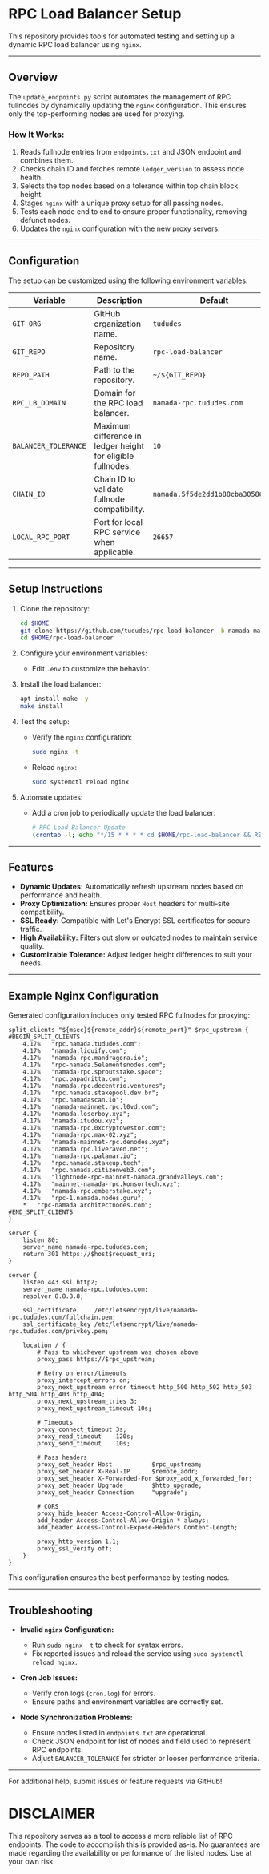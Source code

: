 
# RPC Load Balancer Setup

This repository provides tools for automated testing and setting up a dynamic RPC load balancer using `nginx`.

---

## Overview

The `update_endpoints.py` script automates the management of RPC fullnodes by dynamically updating the `nginx` configuration. This ensures only the top-performing nodes are used for proxying.

### How It Works:
1. Reads fullnode entries from `endpoints.txt` and JSON endpoint and combines them.
2. Checks chain ID and fetches remote `ledger_version` to assess node health.
3. Selects the top nodes based on a tolerance within top chain block height.
4. Stages `nginx` with a unique proxy setup for all passing nodes.
5. Tests each node end to end to ensure proper functionality, removing defunct nodes.
6. Updates the `nginx` configuration with the new proxy servers.

---

## Configuration

The setup can be customized using the following environment variables:

| Variable              | Description                                                  | Default                         |
|-----------------------|--------------------------------------------------------------|---------------------------------|
| `GIT_ORG`            | GitHub organization name.                                    | `tududes`                      |
| `GIT_REPO`           | Repository name.                                             | `rpc-load-balancer`            |
| `REPO_PATH`          | Path to the repository.                                      | `~/${GIT_REPO}`                |
| `RPC_LB_DOMAIN`      | Domain for the RPC load balancer.                            | `namada-rpc.tududes.com`       |
| `BALANCER_TOLERANCE` | Maximum difference in ledger height for eligible fullnodes.  | `10`                            |
| `CHAIN_ID`           | Chain ID to validate fullnode compatibility.                 | `namada.5f5de2dd1b88cba30586420` |
| `LOCAL_RPC_PORT`     | Port for local RPC service when applicable.                  | `26657`                        |

---

## Setup Instructions

1. Clone the repository:
   ```bash
   cd $HOME
   git clone https://github.com/tududes/rpc-load-balancer -b namada-mainnet
   cd $HOME/rpc-load-balancer
   ```

2. Configure your environment variables:
   - Edit `.env` to customize the behavior.

3. Install the load balancer:
   ```bash
   apt install make -y
   make install
   ```

4. Test the setup:
   - Verify the `nginx` configuration:
     ```bash
     sudo nginx -t
     ```
   - Reload `nginx`:
     ```bash
     sudo systemctl reload nginx
     ```

5. Automate updates:
   - Add a cron job to periodically update the load balancer:
     ```bash
     # RPC Load Balancer Update
     (crontab -l; echo "*/15 * * * * cd $HOME/rpc-load-balancer && REPO_PATH=$HOME/rpc-load-balancer make cron-nogit >> cron.log 2>&1") | crontab -
     ```

---

## Features

- **Dynamic Updates:** Automatically refresh upstream nodes based on performance and health.
- **Proxy Optimization:** Ensures proper `Host` headers for multi-site compatibility.
- **SSL Ready:** Compatible with Let's Encrypt SSL certificates for secure traffic.
- **High Availability:** Filters out slow or outdated nodes to maintain service quality.
- **Customizable Tolerance:** Adjust ledger height differences to suit your needs.

---

## Example Nginx Configuration

Generated configuration includes only tested RPC fullnodes for proxying:

```nginx
split_clients "${msec}${remote_addr}${remote_port}" $rpc_upstream {
#BEGIN_SPLIT_CLIENTS
	4.17%	"rpc.namada.tududes.com";
	4.17%	"namada.liquify.com";
	4.17%	"namada-rpc.mandragora.io";
	4.17%	"rpc-namada.5elementsnodes.com";
	4.17%	"namada-rpc.sproutstake.space";
	4.17%	"rpc.papadritta.com";
	4.17%	"namada.rpc.decentrio.ventures";
	4.17%	"rpc.namada.stakepool.dev.br";
	4.17%	"rpc.namadascan.io";
	4.17%	"namada-mainnet.rpc.l0vd.com";
	4.17%	"namada.loserboy.xyz";
	4.17%	"namada.itudou.xyz";
	4.17%	"namada-rpc.0xcryptovestor.com";
	4.17%	"namada-rpc.max-02.xyz";
	4.17%	"namada-mainnet-rpc.denodes.xyz";
	4.17%	"namada.rpc.liveraven.net";
	4.17%	"namada-rpc.palamar.io";
	4.17%	"rpc.namada.stakeup.tech";
	4.17%	"rpc.namada.citizenweb3.com";
	4.17%	"lightnode-rpc-mainnet-namada.grandvalleys.com";
	4.17%	"mainnet-namada-rpc.konsortech.xyz";
	4.17%	"namada-rpc.emberstake.xyz";
	4.17%	"rpc-1.namada.nodes.guru";
	*	"rpc-namada.architectnodes.com";
#END_SPLIT_CLIENTS
}

server {
	listen 80;
	server_name namada-rpc.tududes.com;
	return 301 https://$host$request_uri;
}

server {
    listen 443 ssl http2;
    server_name namada-rpc.tududes.com;
    resolver 8.8.8.8;

    ssl_certificate     /etc/letsencrypt/live/namada-rpc.tududes.com/fullchain.pem;
    ssl_certificate_key /etc/letsencrypt/live/namada-rpc.tududes.com/privkey.pem;

    location / {
        # Pass to whichever upstream was chosen above
        proxy_pass https://$rpc_upstream;

        # Retry on error/timeouts
        proxy_intercept_errors on;
        proxy_next_upstream error timeout http_500 http_502 http_503 http_504 http_403 http_404;
        proxy_next_upstream_tries 3;
        proxy_next_upstream_timeout 10s;

        # Timeouts
        proxy_connect_timeout 3s;
        proxy_read_timeout    120s;
        proxy_send_timeout    10s;

        # Pass headers
        proxy_set_header Host           $rpc_upstream;
        proxy_set_header X-Real-IP      $remote_addr;
        proxy_set_header X-Forwarded-For $proxy_add_x_forwarded_for;
        proxy_set_header Upgrade        $http_upgrade;
        proxy_set_header Connection     "upgrade";

        # CORS
        proxy_hide_header Access-Control-Allow-Origin;
        add_header Access-Control-Allow-Origin * always;
        add_header Access-Control-Expose-Headers Content-Length;

        proxy_http_version 1.1;
        proxy_ssl_verify off;
    }
}
```

This configuration ensures the best performance by testing nodes.

---

## Troubleshooting

- **Invalid `nginx` Configuration:**
  - Run `sudo nginx -t` to check for syntax errors.
  - Fix reported issues and reload the service using `sudo systemctl reload nginx`.

- **Cron Job Issues:**
  - Verify cron logs (`cron.log`) for errors.
  - Ensure paths and environment variables are correctly set.

- **Node Synchronization Problems:**
  - Ensure nodes listed in `endpoints.txt` are operational.
  - Check JSON endpoint for list of nodes and field used to represent RPC endpoints.
  - Adjust `BALANCER_TOLERANCE` for stricter or looser performance criteria.

---

For additional help, submit issues or feature requests via GitHub!

# DISCLAIMER
This repository serves as a tool to access a more reliable list of RPC endpoints. The code to accomplish this is provided as-is. No guarantees are made regarding the availability or performance of the listed nodes. Use at your own risk.

